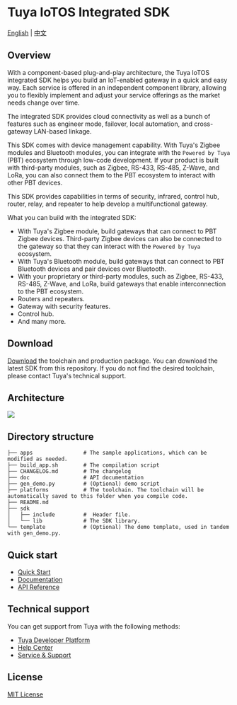 # Tuya IoTOS Integrated SDK

[English](./README.md) | [中文](./README_zh.md)

## Overview

With a component-based plug-and-play architecture, the Tuya IoTOS integrated SDK helps you build an IoT-enabled gateway in a quick and easy way. Each service is offered in an independent component library, allowing you to flexibly implement and adjust your service offerings as the market needs change over time.

The integrated SDK provides cloud connectivity as well as a bunch of features such as engineer mode, failover, local automation, and cross-gateway LAN-based linkage.

This SDK comes with device management capability. With Tuya's Zigbee modules and Bluetooth modules, you can integrate with the `Powered by Tuya` (PBT) ecosystem through low-code development. If your product is built with third-party modules, such as Zigbee, RS-433, RS-485, Z-Wave, and LoRa, you can also connect them to the PBT ecosystem to interact with other PBT devices.

This SDK provides capabilities in terms of security, infrared, control hub, router, relay, and repeater to help develop a multifunctional gateway.

What you can build with the integrated SDK:

- With Tuya's Zigbee module, build gateways that can connect to PBT Zigbee devices. Third-party Zigbee devices can also be connected to the gateway so that they can interact with the `Powered by Tuya` ecosystem.
- With Tuya's Bluetooth module, build gateways that can connect to PBT Bluetooth devices and pair devices over Bluetooth.
- With your proprietary or third-party modules, such as Zigbee, RS-433, RS-485, Z-Wave, and LoRa, build gateways that enable interconnection to the PBT ecosystem.
- Routers and repeaters.
- Gateway with security features.
- Control hub.
- And many more.

## Download

[Download](./DOWNLOAD.md) the toolchain and production package. You can download the latest SDK from this repository. If you do not find the desired toolchain, please contact Tuya's technical support.

## Architecture

![](https://images.tuyacn.com/fe-static/docs/img/ff480bfc-5c51-4933-bdb6-8b726aa15dc5.jpg)

## Directory structure

```
├── apps                # The sample applications, which can be modified as needed.
├── build_app.sh        # The compilation script
├── CHANGELOG.md        # The changelog
├── doc                 # API documentation
├── gen_demo.py         # (Optional) demo script
├── platforms           # The toolchain. The toolchain will be automatically saved to this folder when you compile code.
├── README.md           
├── sdk
│   ├── include         #  Header file.
│   └── lib             # The SDK library.
└── template            # (Optional) The demo template, used in tandem with gen_demo.py.
```

## Quick start

- [Quick Start](https://developer.tuya.com/en/docs/iot-device-dev/integrated_sdk_quick_start?id=Kb6bj1rn0wrnl)
- [Documentation](https://developer.tuya.com/en/docs/iot-device-dev/integrated_sdk_development_guide?id=Kb8xgrcicra72)
- [API Reference](https://developer.tuya.com/en/docs/iot-device-dev/integrated_sdk_api?id=Kb8xfvo1dp6wc)


## Technical support

You can get support from Tuya with the following methods:

+ [Tuya Developer Platform](https://developer.tuya.com/en/)
+ [Help Center](https://support.tuya.com/en/help)
+ [Service & Support](https://service.console.tuya.com)

## License

[MIT License](./LICENSE)

